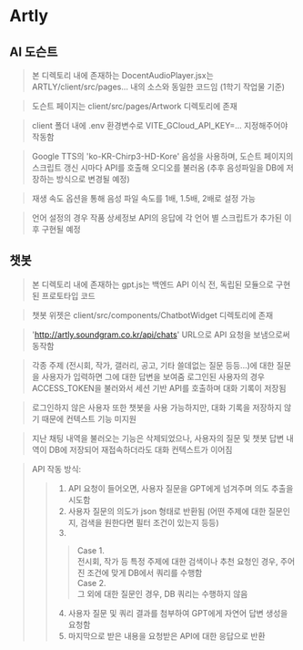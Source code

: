# **Artly**

## AI 도슨트
> 본 디렉토리 내에 존재하는 DocentAudioPlayer.jsx는 ARTLY/client/src/pages... 내의 소스와 동일한 코드임 (1학기 작업물 기준)

> 도슨트 페이지는 client/src/pages/Artwork 디렉토리에 존재

> client 폴더 내에 .env 환경변수로 VITE_GCloud_API_KEY=... 지정해주어야 작동함

> Google TTS의 'ko-KR-Chirp3-HD-Kore' 음성을 사용하며, 도슨트 페이지의 스크립트 갱신 시마다 API를 호출해 오디오를 불러옴 (추후 음성파일을 DB에 저장하는 방식으로 변경될 예정)

> 재생 속도 옵션을 통해 음성 파일 속도를 1배, 1.5배, 2배로 설정 가능

> 언어 설정의 경우 작품 상세정보 API의 응답에 각 언어 별 스크립트가 추가된 이후 구현될 예정

## 챗봇 

> 본 디렉토리 내에 존재하는 gpt.js는 백엔드 API 이식 전, 독립된 모듈으로 구현된 프로토타입 코드

> 챗봇 위젯은 client/src/components/ChatbotWidget 디렉토리에 존재

> 'http://artly.soundgram.co.kr/api/chats' URL으로 API 요청을 보냄으로써 동작함

> 각종 주제 (전시회, 작가, 갤러리, 공고, 기타 쓸데없는 질문 등등...)에 대한 질문을 사용자가 입력하면 그에 대한 답변을 보여줌
로그인된 사용자의 경우 ACCESS_TOKEN을 불러와서 세션 기반 API를 호출하며 대화 기록이 저장됨

> 로그인하지 않은 사용자 또한 챗봇을 사용 가능하지만, 대화 기록을 저장하지 않기 때문에 컨텍스트 기능 미지원

> 지난 채팅 내역을 불러오는 기능은 삭제되었으나, 사용자의 질문 및 챗봇 답변 내역이 DB에 저장되어 재접속하더라도 대화 컨텍스트가 이어짐

> API 작동 방식:
>> 1. API 요청이 들어오면, 사용자 질문을 GPT에게 넘겨주며 의도 추출을 시도함
>> 2. 사용자 질문의 의도가 json 형태로 반환됨 (어떤 주제에 대한 질문인지, 검색을 원한다면 필터 조건이 있는지 등등)
>> 3. 
>>> Case 1. \
전시회, 작가 등 특정 주제에 대한 검색이나 추천 요청인 경우, 주어진 조건에 맞게 DB에서 쿼리를 수행함 \
>>> Case 2. \
그 외에 대한 질문인 경우, DB 쿼리는 수행하지 않음
>> 4. 사용자 질문 및 쿼리 결과를 첨부하여 GPT에게 자연어 답변 생성을 요청함
>> 5. 마지막으로 받은 내용을 요청받은 API에 대한 응답으로 반환